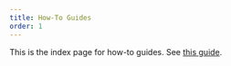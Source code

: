 ```yaml
---
title: How-To Guides
order: 1
---
```


This is the index page for how-to guides. See [this guide](https://documentation.divio.com/how-to-guides/).
